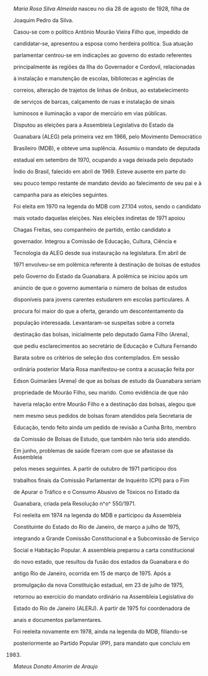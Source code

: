 

*Maria Rosa Silva Almeida* nasceu no dia 28 de agosto de 1928, filha de

Joaquim Pedro da Silva.



Casou-se com o político Antônio Mourão Vieira Filho que, impedido de

candidatar-se, apresentou a esposa como herdeira política. Sua atuação

parlamentar centrou-se em indicações ao governo do estado referentes

principalmente às regiões da Ilha do Governador e Cordovil, relacionadas

à instalação e manutenção de escolas, bibliotecas e agências de

correios, alteração de trajetos de linhas de ônibus, ao estabelecimento

de serviços de barcas, calçamento de ruas e instalação de sinais

luminosos e iluminação a vapor de mercúrio em vias públicas.



Disputou as eleições para a Assembleia Legislativa do Estado da

Guanabara (ALEG) pela primeira vez em 1966, pelo Movimento Democrático

Brasileiro (MDB), e obteve uma suplência. Assumiu o mandato de deputada

estadual em setembro de 1970, ocupando a vaga deixada pelo deputado

Índio do Brasil, falecido em abril de 1969. Esteve ausente em parte do

seu pouco tempo restante de mandato devido ao falecimento de seu pai e à

campanha para as eleições seguintes.



Foi eleita em 1970 na legenda do MDB com 27.104 votos, sendo o candidato

mais votado daquelas eleições. Nas eleições indiretas de 1971 apoiou

Chagas Freitas, seu companheiro de partido, então candidato a

governador. Integrou a Comissão de Educação, Cultura, Ciência e

Tecnologia da ALEG desde sua instauração na legislatura. Em abril de

1971 envolveu-se em polêmica referente à destinação de bolsas de estudos

pelo Governo do Estado da Guanabara. A polêmica se iniciou após um

anúncio de que o governo aumentaria o número de bolsas de estudos

disponíveis para jovens carentes estudarem em escolas particulares. A

procura foi maior do que a oferta, gerando um descontentamento da

população interessada. Levantaram-se suspeitas sobre a correta

destinação das bolsas, inicialmente pelo deputado Gama Filho (Arena),

que pediu esclarecimentos ao secretário de Educação e Cultura Fernando

Barata sobre os critérios de seleção dos contemplados. Em sessão

ordinária posterior Maria Rosa manifestou-se contra a acusação feita por

Edson Guimarães (Arena) de que as bolsas de estudo da Guanabara seriam

propriedade de Mourão Filho, seu marido. Como evidência de que não

haveria relação entre Mourão Filho e a destinação das bolsas, alegou que

nem mesmo seus pedidos de bolsas foram atendidos pela Secretaria de

Educação, tendo feito ainda um pedido de revisão a Cunha Brito, membro

da Comissão de Bolsas de Estudo, que também não teria sido atendido.



Em junho, problemas de saúde fizeram com que se afastasse da Assembleia

pelos meses seguintes. A partir de outubro de 1971 participou dos

trabalhos finais da Comissão Parlamentar de Inquérito (CPI) para o Fim

de Apurar o Tráfico e o Consumo Abusivo de Tóxicos no Estado da

Guanabara, criada pela Resolução n^o^ 550/1971.



Foi reeleita em 1974 na legenda do MDB e participou da Assembleia

Constituinte do Estado do Rio de Janeiro, de março a julho de 1975,

integrando a Grande Comissão Constitucional e a Subcomissão de Serviço

Social e Habitação Popular. A assembleia preparou a carta constitucional

do novo estado, que resultou da fusão dos estados da Guanabara e do

antigo Rio de Janeiro, ocorrida em 15 de março de 1975. Após a

promulgação da nova Constituição estadual, em 23 de julho de 1975,

retornou ao exercício do mandato ordinário na Assembleia Legislativa do

Estado do Rio de Janeiro (ALERJ). A partir de 1975 foi coordenadora de

anais e documentos parlamentares.



Foi reeleita novamente em 1978, ainda na legenda do MDB, filiando-se

posteriormente ao Partido Popular (PP), para mandato que concluiu em

1983.



*Mateus Donato Amorim de Araujo*



